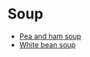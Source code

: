 # Soup

- [Pea and ham soup](../recipes/pea-and-ham-soup.md)
- [White bean soup](../recipes/white-bean-soup.md)